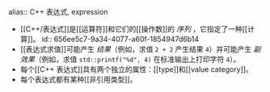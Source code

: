 alias:: C++ 表达式, expression

- [[C++/表达式]]是[[运算符]]和它们的[[操作数]]的 *序列* ，它指定了一种[[计算]]。
  id:: 656ee5c7-9a34-4077-a60f-1854947d6b14
- [[表达式求值]]可能产生 *结果*（例如，求值 `2 + 2` 产生结果 `4`）并可能产生 *副效果*（例如，求值 `std::printf("%d", 4)` 在标准输出上打印字符 `4`）。
- 每个[[C++ 表达式]]具有两个独立的属性：[[type]]和[[value category]]。
- 每个表达式都有某种[[非引用类型]]。